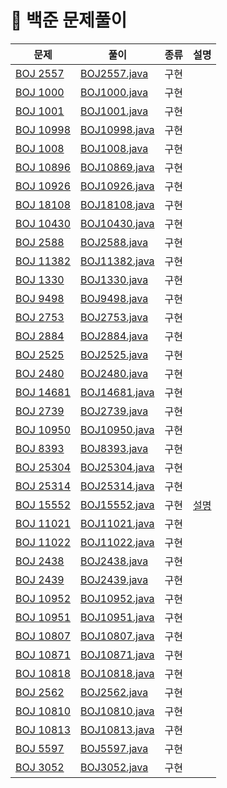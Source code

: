 # 📍 백준 문제풀이

| 문제                                                 | 풀이                       | 종류 | 설명                                    |
|----------------------------------------------------|--------------------------|----|---------------------------------------|
| [BOJ 2557](https://www.acmicpc.net/problem/2557)   | [BOJ2557.java](BOJ2557.java) | 구현 |                                       |
| [BOJ 1000](https://www.acmicpc.net/problem/1000)   | [BOJ1000.java](BOJ1000.java) | 구현 |                                       |
| [BOJ 1001](https://www.acmicpc.net/problem/1001)   | [BOJ1001.java](BOJ1001.java) | 구현 |                                       |
| [BOJ 10998](https://www.acmicpc.net/problem/10998) | [BOJ10998.java](BOJ10998.java) | 구현 |                                       |
| [BOJ 1008](https://www.acmicpc.net/problem/1008)   | [BOJ1008.java](BOJ1008.java) | 구현 |                                       |
| [BOJ 10896](https://www.acmicpc.net/problem/10896) | [BOJ10869.java](BOJ10869.java) | 구현 |                                       |
| [BOJ 10926](https://www.acmicpc.net/problem/10926) | [BOJ10926.java](BOJ10926.java) | 구현 |                                       |
| [BOJ 18108](https://www.acmicpc.net/problem/18108) | [BOJ18108.java](BOJ18108.java) | 구현 |                                       |
| [BOJ 10430](https://www.acmicpc.net/problem/10430) | [BOJ10430.java](BOJ10430.java) | 구현 |                                       |
| [BOJ 2588](https://www.acmicpc.net/problem/2588)   | [BOJ2588.java](BOJ2588.java) | 구현 |                                       |
| [BOJ 11382](https://www.acmicpc.net/problem/11382) | [BOJ11382.java](BOJ11382.java) | 구현 |                                       |
| [BOJ 1330](https://www.acmicpc.net/problem/1330)   | [BOJ1330.java](BOJ1330.java) | 구현 |                                       |
| [BOJ 9498](https://www.acmicpc.net/problem/9498)   | [BOJ9498.java](BOJ9498.java) | 구현 |                                       |
| [BOJ 2753](https://www.acmicpc.net/problem/2753)   | [BOJ2753.java](BOJ2753.java) | 구현 |                                       |
| [BOJ 2884](https://www.acmicpc.net/problem/2884)   | [BOJ2884.java](BOJ2884.java) | 구현 |                                       |
| [BOJ 2525](https://www.acmicpc.net/problem/2525)   | [BOJ2525.java](BOJ2525.java) | 구현 |                                       |
| [BOJ 2480](https://www.acmicpc.net/problem/2480)   | [BOJ2480.java](BOJ2480.java) | 구현 |                                       |
| [BOJ 14681](https://www.acmicpc.net/problem/14681) | [BOJ14681.java](BOJ14681.java) | 구현 |                                       |
| [BOJ 2739](https://www.acmicpc.net/problem/2739)   | [BOJ2739.java](BOJ2739.java) | 구현 |                                       |
| [BOJ 10950](https://www.acmicpc.net/problem/10950) | [BOJ10950.java](BOJ10950.java) | 구현 |                                       |
| [BOJ 8393](https://www.acmicpc.net/problem/18393)  | [BOJ8393.java](BOJ8393.java) | 구현 |                                       |
| [BOJ 25304](https://www.acmicpc.net/problem/25304) | [BOJ25304.java](BOJ25304.java)| 구현 |                                       |
| [BOJ 25314](https://www.acmicpc.net/problem/25314) | [BOJ25314.java](BOJ25314.java)| 구현 |                                       |
| [BOJ 15552](https://www.acmicpc.net/problem/15552) |[BOJ15552.java](BOJ15552.java) | 구현 | [설명](https://azelhhh.tistory.com/103) |
| [BOJ 11021](https://www.acmicpc.net/problem/11021) |[BOJ11021.java](BOJ11021.java) | 구현 |  |
| [BOJ 11022](https://www.acmicpc.net/problem/11022) |[BOJ11022.java](BOJ11022.java) | 구현 |  |
| [BOJ 2438](https://www.acmicpc.net/problem/2438)   |[BOJ2438.java](BOJ2438.java) | 구현 |  |
| [BOJ 2439](https://www.acmicpc.net/problem/2439)   |[BOJ2439.java](BOJ2439.java)| 구현 |  |
| [BOJ 10952](https://www.acmicpc.net/problem/10952) |[BOJ10952.java](BOJ10952.java)| 구현 |  |
| [BOJ 10951](https://www.acmicpc.net/problem/10951) |[BOJ10951.java](BOJ10951.java)| 구현 |  |
| [BOJ 10807](https://www.acmicpc.net/problem/10807) |[BOJ10807.java](BOJ10807.java)| 구현 |  |
| [BOJ 10871](https://www.acmicpc.net/problem/10871) |[BOJ10871.java](BOJ10871.java)| 구현 |  |
| [BOJ 10818](https://www.acmicpc.net/problem/10818) |[BOJ10818.java](BOJ10818.java)| 구현 |  |
| [BOJ 2562](https://www.acmicpc.net/problem/2562)   |[BOJ2562.java](BOJ2562.java)| 구현 |  |
| [BOJ 10810](https://www.acmicpc.net/problem/10810) |[BOJ10810.java](BOJ10810.java)| 구현 |  |
| [BOJ 10813](https://www.acmicpc.net/problem/10813) |[BOJ10813.java](BOJ10813.java)| 구현 |  |
| [BOJ 5597](https://www.acmicpc.net/problem/5597)   |[BOJ5597.java](BOJ5597.java)| 구현 |  |
| [BOJ 3052](https://www.acmicpc.net/problem/3052)   |[BOJ3052.java](BOJ3052.java)| 구현 |  |




